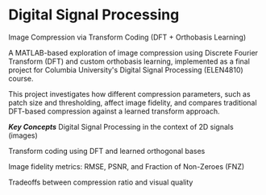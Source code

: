 # Digital Signal Processing 
Image Compression via Transform Coding (DFT + Orthobasis Learning)

A MATLAB-based exploration of image compression using Discrete Fourier Transform (DFT) and custom orthobasis learning, implemented as a final project for Columbia University's Digital Signal Processing (ELEN4810) course.


This project investigates how different compression parameters, such as patch size and thresholding, affect image fidelity, and compares traditional DFT-based compression against a learned transform approach.

**_Key Concepts_**
Digital Signal Processing in the context of 2D signals (images)

Transform coding using DFT and learned orthogonal bases

Image fidelity metrics: RMSE, PSNR, and Fraction of Non-Zeroes (FNZ)

Tradeoffs between compression ratio and visual quality

